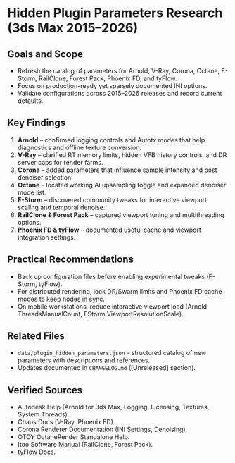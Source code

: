 # Hidden Plugin Parameters Research (3ds Max 2015–2026)

## Goals and Scope
- Refresh the catalog of parameters for Arnold, V-Ray, Corona, Octane, F-Storm, RailClone, Forest Pack, Phoenix FD, and tyFlow.
- Focus on production-ready yet sparsely documented INI options.
- Validate configurations across 2015–2026 releases and record current defaults.

## Key Findings
1. **Arnold** – confirmed logging controls and Autotx modes that help diagnostics and offline texture conversion.
2. **V-Ray** – clarified RT memory limits, hidden VFB history controls, and DR server caps for render farms.
3. **Corona** – added parameters that influence sample intensity and post denoiser selection.
4. **Octane** – located working AI upsampling toggle and expanded denoiser mode list.
5. **F-Storm** – discovered community tweaks for interactive viewport scaling and temporal denoise.
6. **RailClone & Forest Pack** – captured viewport tuning and multithreading options.
7. **Phoenix FD & tyFlow** – documented useful cache and viewport integration settings.

## Practical Recommendations
- Back up configuration files before enabling experimental tweaks (F-Storm, tyFlow).
- For distributed rendering, lock DR/Swarm limits and Phoenix FD cache modes to keep nodes in sync.
- On mobile workstations, reduce interactive viewport load (Arnold ThreadsManualCount, FStorm.ViewportResolutionScale).

## Related Files
- `data/plugin_hidden_parameters.json` – structured catalog of new parameters with descriptions and references.
- Updates documented in `CHANGELOG.md` ([Unreleased] section).

## Verified Sources
- Autodesk Help (Arnold for 3ds Max, Logging, Licensing, Textures, System Threads).
- Chaos Docs (V-Ray, Phoenix FD).
- Corona Renderer Documentation (INI Settings, Denoising).
- OTOY OctaneRender Standalone Help.
- Itoo Software Manual (RailClone, Forest Pack).
- tyFlow Docs.
